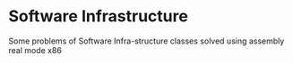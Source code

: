 # Software Infrastructure
Some problems of Software Infra-structure classes solved using assembly real mode x86
